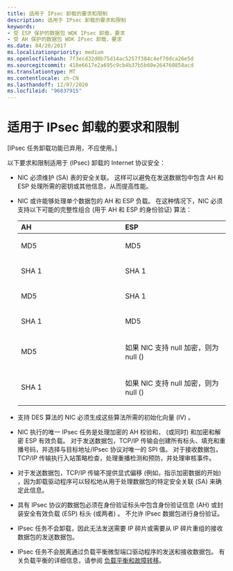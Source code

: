 ```yaml
---
title: 适用于 IPsec 卸载的要求和限制
description: 适用于 IPsec 卸载的要求和限制
keywords:
- 受 ESP 保护的数据包 WDK IPsec 卸载，要求
- 受 AH 保护的数据包 WDK IPsec 卸载，要求
ms.date: 04/20/2017
ms.localizationpriority: medium
ms.openlocfilehash: 7f3ecd32d0b75d14ac5257f384c4ef70dca26e5d
ms.sourcegitcommit: 418e6617e2a695c9cb4b37b5b60e264760858acd
ms.translationtype: MT
ms.contentlocale: zh-CN
ms.lasthandoff: 12/07/2020
ms.locfileid: "96837915"
---
```

# <a name="requirements-and-restrictions-that-apply-to-ipsec-offloads"></a>适用于 IPsec 卸载的要求和限制

\[IPsec 任务卸载功能已弃用，不应使用。\]




以下要求和限制适用于 (IPsec) 卸载的 Internet 协议安全：

-   NIC 必须维护 (SA) 表的安全关联。 这样可以避免在发送数据包中包含 AH 和 ESP 处理所需的密钥或其他信息，从而提高性能。

-   NIC 或许能够处理单个数据包的 AH 和 ESP 负载。 在这种情况下，NIC 必须支持以下可能的完整性组合 (用于 AH 和 ESP 的身份验证) 算法：

    <table>
    <colgroup>
    <col width="50%" />
    <col width="50%" />
    </colgroup>
    <thead>
    <tr class="header">
    <th align="left">AH</th>
    <th align="left">ESP</th>
    </tr>
    </thead>
    <tbody>
    <tr class="odd">
    <td align="left"><p>MD5</p></td>
    <td align="left"><p>MD5</p></td>
    </tr>
    <tr class="even">
    <td align="left"><p>SHA 1</p></td>
    <td align="left"><p>SHA 1</p></td>
    </tr>
    <tr class="odd">
    <td align="left"><p>MD5</p></td>
    <td align="left"><p>SHA 1</p></td>
    </tr>
    <tr class="even">
    <td align="left"><p>SHA 1</p></td>
    <td align="left"><p>MD5</p></td>
    </tr>
    <tr class="odd">
    <td align="left"><p>MD5</p></td>
    <td align="left"><p>如果 NIC 支持 null 加密，则为 null () </p></td>
    </tr>
    <tr class="even">
    <td align="left"><p>SHA 1</p></td>
    <td align="left"><p>如果 NIC 支持 null 加密，则为 null () </p></td>
    </tr>
    </tbody>
    </table>

     

<!-- -->

-   支持 DES 算法的 NIC 必须生成这些算法所需的初始化向量 (IV) 。

-   NIC 执行的唯一 IPsec 任务是处理加密的 AH 校验和， (或同时) 和加密和解密 ESP 有效负载。 对于发送数据包，TCP/IP 传输会创建所有标头、填充和重播号码，并选择与目标地址/IPsec 协议对唯一的 SPI 值。 对于接收数据包，TCP/IP 传输执行入站策略检查，处理重播检测和预防，并处理审核事件。

-   对于发送数据包，TCP/IP 传输不提供显式偏移 (例如，指示加密数据的开始) ，因为卸载驱动程序可以轻松地从用于处理数据包的特定安全关联 (SA) 来确定此信息。

-   具有 IPsec 协议的数据包必须在身份验证标头中包含身份验证信息 (AH) 或封装安全有效负载 (ESP) 标头 (或两者) 。 不允许 IPsec 数据包进行身份验证。

-   IPsec 任务不会卸载，因此无法发送需要 IP 碎片或需要从 IP 碎片重组的接收数据包的发送数据包。

-   IPsec 任务不会脱离通过负载平衡微型端口驱动程序的发送和接收数据包。 有关负载平衡的详细信息，请参阅 [负载平衡和故障转移](/previous-versions/windows/hardware/network/ff549197(v=vs.85))。

 

